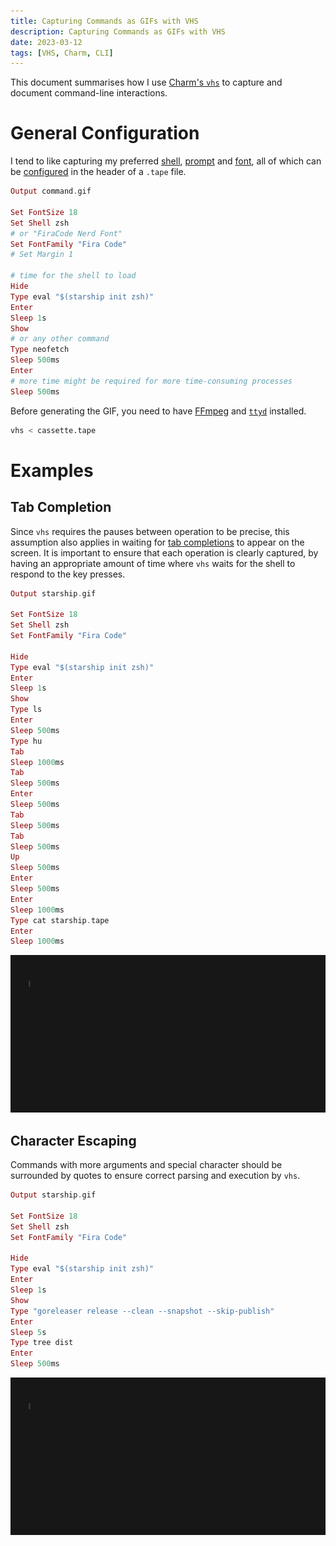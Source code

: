 ```yaml
---
title: Capturing Commands as GIFs with VHS
description: Capturing Commands as GIFs with VHS
date: 2023-03-12
tags: [VHS, Charm, CLI]
---
```

This document summarises how I use [Charm's `vhs`](https://github.com/charmbracelet/vhs) to capture and document command-line interactions.

# General Configuration
I tend to like capturing my preferred [shell](/posts/shell/#zsh), [prompt](/posts/shell/#prompt) and [font](/posts/shell/#font), all of which can be [configured](https://github.com/charmbracelet/vhs#vhs-command-reference) in the header of a `.tape` file.

```elixir
Output command.gif

Set FontSize 18
Set Shell zsh
# or "FiraCode Nerd Font"
Set FontFamily "Fira Code"
# Set Margin 1

# time for the shell to load
Hide
Type eval "$(starship init zsh)"
Enter
Sleep 1s
Show
# or any other command
Type neofetch
Sleep 500ms
Enter
# more time might be required for more time-consuming processes
Sleep 500ms
```

Before generating the GIF, you need to have [FFmpeg](https://ffmpeg.org) and [`ttyd`](https://tsl0922.github.io/ttyd/) installed.

```sh
vhs < cassette.tape
```

# Examples
## Tab Completion
Since `vhs` requires the pauses between operation to be precise, this assumption also applies in waiting for [tab completions](/posts/shell/#completions) to appear on the screen. It is important to ensure that each operation is clearly captured, by having an appropriate amount of time where `vhs` waits for the shell to respond to the key presses.

```elixir
Output starship.gif

Set FontSize 18
Set Shell zsh
Set FontFamily "Fira Code"

Hide
Type eval "$(starship init zsh)"
Enter
Sleep 1s
Show
Type ls
Enter
Sleep 500ms
Type hu
Tab
Sleep 1000ms
Tab
Sleep 500ms
Enter
Sleep 500ms
Tab
Sleep 500ms
Tab
Sleep 500ms
Up
Sleep 500ms
Enter
Sleep 500ms
Enter
Sleep 1000ms
Type cat starship.tape
Enter
Sleep 1000ms
```

![My command-line prompt with tab completion](/posts/shell/starship.gif "My command-line [prompt](/posts/shell/) with tab completion")

## Character Escaping
Commands with more arguments and special character should be surrounded by quotes to ensure correct parsing and execution by `vhs`.

```elixir
Output starship.gif

Set FontSize 18
Set Shell zsh
Set FontFamily "Fira Code"

Hide
Type eval "$(starship init zsh)"
Enter
Sleep 1s
Show
Type "goreleaser release --clean --snapshot --skip-publish"
Enter
Sleep 5s
Type tree dist
Enter
Sleep 500ms
```

![GoReleaser running a non-production build](/posts/go/goreleaser/goreleaser_build_publish.gif "[GoReleaser](/posts/go/goreleaser/) running a non-production build")
